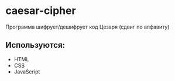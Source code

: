 # сaesar-cipher
Программа шифрует/дешифрует код Цезаря (сдвиг по алфавиту)

## Используются:
- HTML
- CSS
- JavaScript
